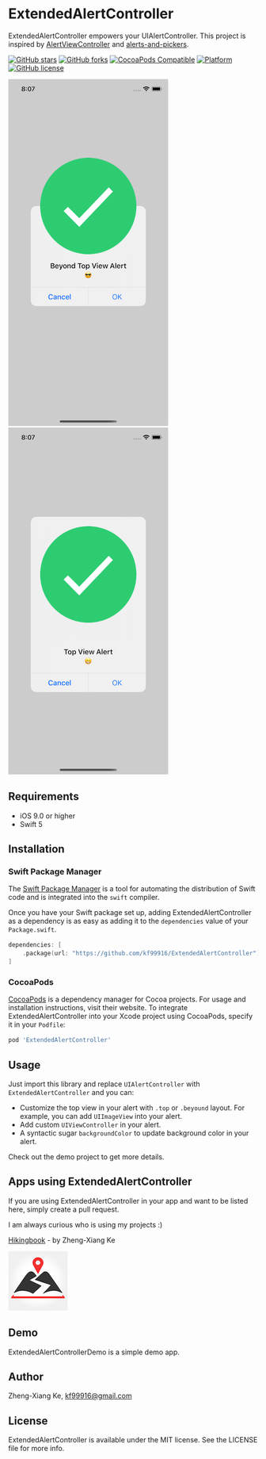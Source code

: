 # ExtendedAlertController

ExtendedAlertController empowers your UIAlertController. This project is inspired by [AlertViewController](https://github.com/stringcode86/AlertViewController) and [alerts-and-pickers](https://github.com/dillidon/alerts-and-pickers).

[![GitHub stars](https://img.shields.io/github/stars/kf99916/ExtendedAlertController.svg)](https://github.com/kf99916/ExtendedAlertController/stargazers)
[![GitHub forks](https://img.shields.io/github/forks/kf99916/ExtendedAlertController.svg)](https://github.com/kf99916/ExtendedAlertController/network)
[![CocoaPods Compatible](https://img.shields.io/cocoapods/v/ExtendedAlertController.svg)](https://cocoapods.org/pods/ExtendedAlertController)
[![Platform](https://img.shields.io/cocoapods/p/ExtendedAlertController.svg)](https://github.com/kf99916/ExtendedAlertController)
[![GitHub license](https://img.shields.io/github/license/kf99916/ExtendedAlertController.svg)](https://github.com/kf99916/ExtendedAlertController/blob/master/LICENSE)

![ExtendedAlertController](/screenshots/extendedAlertController.png 'ExtendedAlertController')
![ExtendedAlertController](/screenshots/extendedAlertController-2.png 'ExtendedAlertController')

## Requirements

- iOS 9.0 or higher
- Swift 5

## Installation

### Swift Package Manager

The [Swift Package Manager](https://swift.org/package-manager/) is a tool for automating the distribution of Swift code and is integrated into the `swift` compiler.

Once you have your Swift package set up, adding ExtendedAlertController as a dependency is as easy as adding it to the `dependencies` value of your `Package.swift`.

```swift
dependencies: [
    .package(url: "https://github.com/kf99916/ExtendedAlertController")
]
```

### CocoaPods

[CocoaPods](https://cocoapods.org) is a dependency manager for Cocoa projects. For usage and installation instructions, visit their website. To integrate ExtendedAlertController into your Xcode project using CocoaPods, specify it in your `Podfile`:

```ruby
pod 'ExtendedAlertController'
```

## Usage

Just import this library and replace `UIAlertController` with `ExtendedAlertController` and you can:

- Customize the top view in your alert with `.top` or `.beyound` layout. For example, you can add `UIImageView` into your alert.
- Add custom `UIViewController` in your alert.
- A syntactic sugar `backgroundColor` to update background color in your alert.

Check out the demo project to get more details.

## Apps using ExtendedAlertController

If you are using ExtendedAlertController in your app and want to be listed here, simply create a pull request.

I am always curious who is using my projects :)

[Hikingbook](https://itunes.apple.com/app/id1067838748) - by Zheng-Xiang Ke

![Hikingbook](apps/Hikingbook.png)

## Demo

ExtendedAlertControllerDemo is a simple demo app.

## Author

Zheng-Xiang Ke, kf99916@gmail.com

## License

ExtendedAlertController is available under the MIT license. See the LICENSE file for more info.
